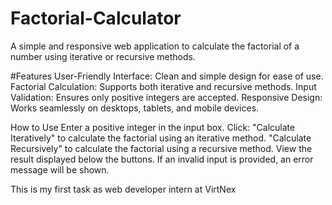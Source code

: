# Factorial-Calculator
A simple and responsive web application to calculate the factorial of a number using iterative or recursive methods.

#Features
User-Friendly Interface: Clean and simple design for ease of use.
Factorial Calculation: Supports both iterative and recursive methods.
Input Validation: Ensures only positive integers are accepted.
Responsive Design: Works seamlessly on desktops, tablets, and mobile devices.


How to Use
Enter a positive integer in the input box.
Click:
"Calculate Iteratively" to calculate the factorial using an iterative method.
"Calculate Recursively" to calculate the factorial using a recursive method.
View the result displayed below the buttons.
If an invalid input is provided, an error message will be shown.


This is my first task as web developer intern at VirtNex
